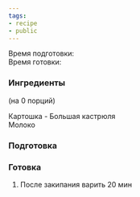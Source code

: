 ```yaml
---
tags:
- recipe
- public
---
```


Время подготовки:  
Время готовки:

### Ингредиенты

(на 0 порций)

Картошка - Большая кастрюля  
Молоко

### Подготовка

### Готовка

1. После закипания варить 20 мин
